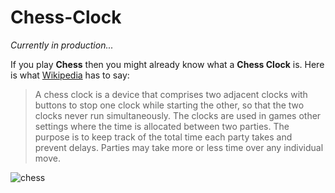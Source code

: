 # Chess-Clock

*Currently in production...*

If you play **Chess** then you might already know what a **Chess Clock** is. Here is what [Wikipedia](https://en.wikipedia.org/wiki/Chess_clock) has to say:

> A chess clock is a device that comprises two adjacent clocks with buttons to stop one clock while starting the other, so that the two clocks never run simultaneously. The clocks are used in games other settings where the time is allocated between two parties. The purpose is to keep track of the total time each party takes and prevent delays. Parties may take more or less time over any individual move.


![chess](https://images.unsplash.com/photo-1529699211952-734e80c4d42b?ixlib=rb-1.2.1&ixid=eyJhcHBfaWQiOjEyMDd9&auto=format&fit=crop&w=1000&q=80)